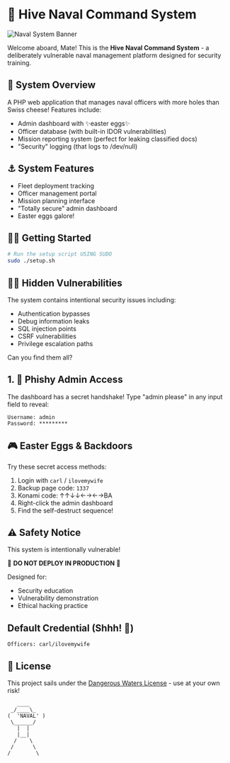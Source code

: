 # 🚢 Hive Naval Command System

![Naval System Banner](https://imgur.com/a/VIJd4ZF)

Welcome aboard, Mate! This is the **Hive Naval Command System** - a deliberately vulnerable naval management platform designed for security training.

## 🎯 System Overview

A PHP web application that manages naval officers with more holes than Swiss cheese! Features include:

- Admin dashboard with ✨easter eggs✨
- Officer database (with built-in IDOR vulnerabilities)
- Mission reporting system (perfect for leaking classified docs)
- "Security" logging (that logs to /dev/null)

## ⚓ System Features

- Fleet deployment tracking
- Officer management portal
- Mission planning interface
- "Totally secure" admin dashboard
- Easter eggs galore!

## 🏴‍☠️ Getting Started

```bash
# Run the setup script USING SUDO
sudo ./setup.sh
```

## 🕵️‍♂️ Hidden Vulnerabilities

The system contains intentional security issues including:

- Authentication bypasses
- Debug information leaks
- SQL injection points
- CSRF vulnerabilities
- Privilege escalation paths

Can you find them all?

## 1. 🎣 Phishy Admin Access

The dashboard has a secret handshake! Type "admin please" in any input field to reveal:

```
Username: admin
Password: *********
```

## 🎮 Easter Eggs & Backdoors

Try these secret access methods:

1. Login with `carl` / `ilovemywife`
2. Backup page code: `1337`
3. Konami code: ↑↑↓↓←→←→BA
4. Right-click the admin dashboard
5. Find the self-destruct sequence!

## ⚠️ Safety Notice

This system is intentionally vulnerable!

🚨 **DO NOT DEPLOY IN PRODUCTION** 🚨

Designed for:

- Security education
- Vulnerability demonstration
- Ethical hacking practice

## Default Credential (Shhh! 🤫)

```
Officers: carl/ilovemywife
```

## 📜 License

This project sails under the [Dangerous Waters License](LICENSE) - use at your own risk!

```
   ____
 _/____\_ 
(  'NAVAL' )
 \______/
   |  |
   |__|
  /    \
 /      \
/        \
```
